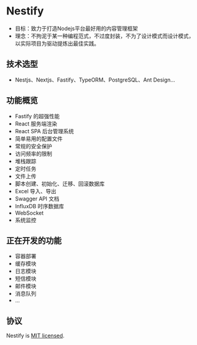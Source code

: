 # Nestify

- 目标：致力于打造Nodejs平台最好用的内容管理框架
- 理念：不拘泥于某一种编程范式，不过度封装，不为了设计模式而设计模式，以实际项目为驱动提炼出最佳实践。

## 技术选型

- Nestjs、Nextjs、Fastify、TypeORM、PostgreSQL、Ant Design...

## 功能概览

- Fastify 的超强性能
- React 服务端渲染
- React SPA 后台管理系统
- 简单易用的配置文件
- 常规的安全保护
- 访问频率的限制
- 堆栈跟踪
- 定时任务
- 文件上传
- 脚本创建、初始化、迁移、回滚数据库
- Excel 导入、导出
- Swagger API 文档
- InfluxDB 时序数据库
- WebSocket
- 系统监控

## 正在开发的功能

- 容器部署
- 缓存模块
- 日志模块
- 短信模块
- 邮件模块
- 消息队列
- ...

## 协议

  Nestify is [MIT licensed](LICENSE).
